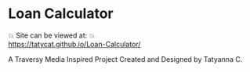 # Loan Calculator

:boom: Site can be viewed at: :boom:  
https://tatycat.github.io/Loan-Calculator/

A Traversy Media Inspired Project Created and Designed by Tatyanna C. 
